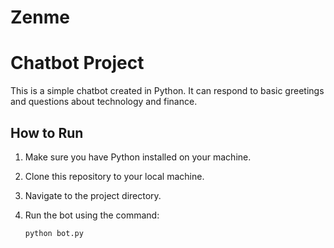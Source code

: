 # Zenme
# Chatbot Project

This is a simple chatbot created in Python. It can respond to basic greetings and questions about technology and finance.

## How to Run

1. Make sure you have Python installed on your machine.
2. Clone this repository to your local machine.
3. Navigate to the project directory.
4. Run the bot using the command:

   ```bash
   python bot.py
